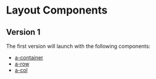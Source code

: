 # Layout Components

## Version 1

The first version will launch with the following components:
* [a-container](./container.md)
* [a-row](./row.md)
* [a-col](./column.md)